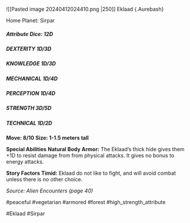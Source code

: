 ![[Pasted image 20240412024410.png |250]]
Eklaad {.Aurebash}

Home Planet: Sirpar
##### Attribute Dice: 12D
##### DEXTERITY 1D/3D
##### KNOWLEDGE 1D/3D
##### MECHANICAL 1D/4D
##### PERCEPTION 1D/4D
##### STRENGTH 3D/5D
##### TECHNICAL 1D/2D
**Move: 8/10**
**Size: 1-1.5 meters tall**

**Special Abilities**
**Natural Body Armor:** The Eklaad’s thick hide gives them +1D to resist damage from from physical attacks. It gives no bonus to energy attacks.

**Story Factors**
**Timid:** Eklaad do not like to fight, and will avoid combat unless there is no other choice.

*Source: Alien Encounters (page 40)*

#peaceful #vegetarian #armored #forest 
#high_strength_attribute 

#Eklaad #Sirpar